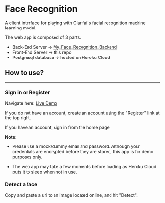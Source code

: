 # Face Recognition

A client interface for playing with Clarifai's facial recognition machine learning model.

The web app is composed of 3 parts.

- Back-End Server -> [My_Face_Recognition_Backend](https://github.com/InverseFlash/My_Face_Recognition_Backend)
- Front-End Server -> this repo
- Postgresql database -> hosted on Heroku Cloud

## How to use?

---

### Sign in or Register

Navigate here: [Live Demo](https://dry-citadel-98524.herokuapp.com/)

If you do not have an account, create an account using the "Register" link at the top right.

If you have an account, sign in from the home page.

**Note:**

- Please use a mock/dummy email and password. Although your credentials are encrypted before they are stored, this app is for demo purposes only.

- The web app may take a few moments before loading as Heroku Cloud puts it to sleep when not in use.

### Detect a face

Copy and paste a url to an image located online, and hit "Detect".
